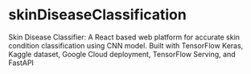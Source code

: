 # skinDiseaseClassification
Skin Disease Classifier: A React based web platform for accurate skin condition classification using CNN model. Built with TensorFlow Keras, Kaggle dataset, Google Cloud deployment, TensorFlow Serving, and FastAPI

